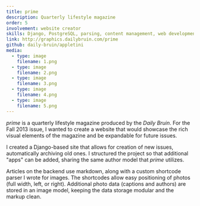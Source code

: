 ```yaml
---
title: prime
description: Quarterly lifestyle magazine
order: 5
involvement: website creator
skills: Django, PostgreSQL, parsing, content management, web development
link: http://graphics.dailybruin.com/prime
github: daily-bruin/appletini
media:
  - type: image
    filename: 1.png
  - type: image
    filename: 2.png
  - type: image
    filename: 3.png
  - type: image
    filename: 4.png
  - type: image
    filename: 5.png
---
```


*prime* is a quarterly lifestyle magazine produced by the *Daily Bruin*. For the Fall 2013 issue, I wanted to create a website that would showcase the rich visual elements of the magazine and be expandable for future issues.

I created a Django-based site that allows for creation of new issues, automatically archiving old ones. I structured the project so that additional "apps" can be added, sharing the same author model that *prime* utilizes.

Articles on the backend use markdown, along with a custom shortcode parser I wrote for images. The shortcodes allow easy positioning of photos (full width, left, or right). Additional photo data (captions and authors) are stored in an image model, keeping the data storage modular and the markup clean.